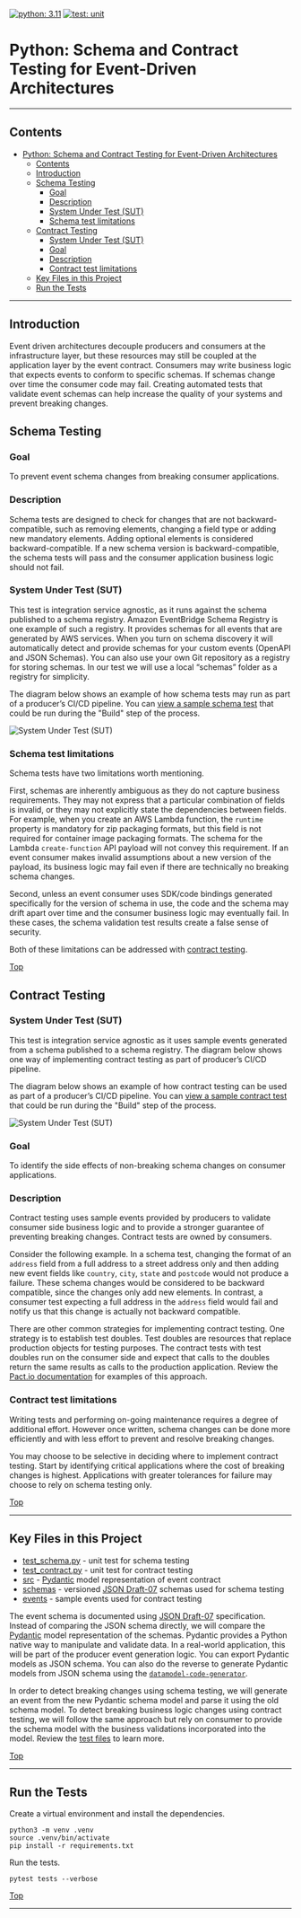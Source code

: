 [![python: 3.11](https://img.shields.io/badge/Python-3.11-green)](https://img.shields.io/badge/Python-3.11-green)
[![test: unit](https://img.shields.io/badge/Test-Unit-blue)](https://img.shields.io/badge/Test-Unit-blue)

# Python: Schema and Contract Testing for Event-Driven Architectures

---

## Contents

- [Python: Schema and Contract Testing for Event-Driven Architectures](#python-schema-and-contract-testing-for-event-driven-architectures)
  - [Contents](#contents)
  - [Introduction](#introduction)
  - [Schema Testing](#schema-testing)
    - [Goal](#goal)
    - [Description](#description)
    - [System Under Test (SUT)](#system-under-test-sut)
    - [Schema test limitations](#schema-test-limitations)
  - [Contract Testing](#contract-testing)
    - [System Under Test (SUT)](#system-under-test-sut-1)
    - [Goal](#goal-1)
    - [Description](#description-1)
    - [Contract test limitations](#contract-test-limitations)
  - [Key Files in this Project](#key-files-in-this-project)
  - [Run the Tests](#run-the-tests)

---

## Introduction

Event driven architectures decouple producers and consumers at the infrastructure layer, but these resources may still be coupled at the application layer by the event contract. Consumers may write business logic that expects events to conform to specific schemas. If schemas change over time the consumer code may fail. Creating automated tests that validate event schemas can help increase the quality of your systems and prevent breaking changes.

## Schema Testing

### Goal

To prevent event schema changes from breaking consumer applications.

### Description

Schema tests are designed to check for changes that are not backward-compatible, such as removing elements, changing a field type or adding new mandatory elements. Adding optional elements is considered backward-compatible. If a new schema version is backward-compatible, the schema tests will pass and the consumer application business logic should not fail.

### System Under Test (SUT)

This test is integration service agnostic, as it runs against the schema published to a schema registry. Amazon EventBridge Schema Registry is one example of such a registry. It provides schemas for all events that are generated by AWS services. When you turn on schema discovery it will automatically detect and provide schemas for your custom events (OpenAPI and JSON Schemas). You can also use your own Git repository as a registry for storing schemas. In our test we will use a local “schemas” folder as a registry for simplicity.

The diagram below shows an example of how schema tests may run as part of a producer’s CI/CD pipeline. You can [view a sample schema test](tests/test_schema.py) that could be run during the "Build" step of the process.

![System Under Test (SUT)](img/schema_testing.png "Schema testing")

### Schema test limitations

Schema tests have two limitations worth mentioning.

First, schemas are inherently ambiguous as they do not capture business requirements. They may not express that a particular combination of fields is invalid, or they may not explicitly state the dependencies between fields. For example, when you create an AWS Lambda function, the `runtime` property is mandatory for zip packaging formats, but this field is not required for container image packaging formats. The schema for the Lambda `create-function` API payload will not convey this requirement. If an event consumer makes invalid assumptions about a new version of the payload, its business logic may fail even if there are technically no breaking schema changes.

Second, unless an event consumer uses SDK/code bindings generated specifically for the version of schema in use, the code and the schema may drift apart over time and the consumer business logic may eventually fail. In these cases, the schema validation test results create a false sense of security.

Both of these limitations can be addressed with [contract testing](#contract-testing).

[Top](#contents)

## Contract Testing

### System Under Test (SUT)

This test is integration service agnostic as it uses sample events generated from a schema published to a schema registry. The diagram below shows one way of implementing contract testing as part of producer’s CI/CD pipeline.

The diagram below shows an example of how contract testing can be used as part of a producer’s CI/CD pipeline. You can [view a sample contract test](tests/test_contract.py) that could be run during the "Build" step of the process.

![System Under Test (SUT)](img/contract_testing.png "Contract testing")

### Goal

To identify the side effects of non-breaking schema changes on consumer applications.

### Description

Contract testing uses sample events provided by producers to validate consumer side business logic and to provide a stronger guarantee of preventing breaking changes. Contract tests are owned by consumers.

Consider the following example. In a schema test, changing the format of an `address` field from a full address to a street address only and then adding new event fields like `country`, `city`, `state` and `postcode` would not produce a failure. These schema changes would be considered to be backward compatible, since the changes only add new elements. In contrast, a consumer test expecting a full address in the `address` field would fail and notify us that this change is actually not backward compatible.

There are other common strategies for implementing contract testing. One strategy is to establish test doubles. Test doubles are resources that replace production objects for testing purposes. The contract tests with test doubles run on the consumer side and expect that calls to the doubles return the same results as calls to the production application. Review the [Pact.io documentation](https://docs.pact.io/) for examples of this approach.

### Contract test limitations

Writing tests and performing on-going maintenance requires a degree of additional effort. However once written, schema changes can be done more efficiently and with less effort to prevent and resolve breaking changes.

You may choose to be selective in deciding where to implement contract testing. Start by identifying critical applications where the cost of breaking changes is highest. Applications with greater tolerances for failure may choose to rely on schema testing only.

[Top](#contents)

---

## Key Files in this Project

- [test_schema.py](tests/test_schema.py) - unit test for schema testing
- [test_contract.py](tests/test_contract.py) - unit test for contract testing
- [src](src/) - [Pydantic](https://docs.pydantic.dev/) model representation of event contract
- [schemas](schemas) - versioned [JSON Draft-07](https://json-schema.org/draft-07/json-schema-release-notes.html) schemas used for schema testing
- [events](events) - sample events used for contract testing

The event schema is documented using [JSON Draft-07](https://json-schema.org/draft-07/json-schema-release-notes.html) specification. Instead of comparing the JSON schema directly, we will compare the [Pydantic](https://docs.pydantic.dev/) model representation of the schemas. Pydantic provides a Python native way to manipulate and validate data. In a real-world application, this will be part of the producer event generation logic. You can export Pydantic models as JSON schema. You can also do the reverse to generate Pydantic models from JSON schema using the [`datamodel-code-generator`](https://docs.pydantic.dev/datamodel_code_generator/).

In order to detect breaking changes using schema testing, we will generate an event from the new Pydantic schema model and parse it using the old schema model. To detect breaking business logic changes using contract testing, we will follow the same approach but rely on consumer to provide the schema model with the business validations incorporated into the model. Review the [test files](tests/) to learn more.

[Top](#contents)

---

## Run the Tests

Create a virtual environment and install the dependencies.

```shell
python3 -m venv .venv
source .venv/bin/activate
pip install -r requirements.txt
```

Run the tests.

```shell
pytest tests --verbose
```

[Top](#contents)

---
